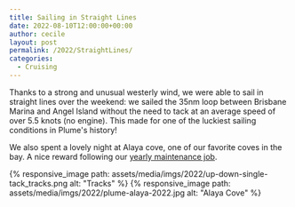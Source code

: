 ```yaml
---
title: Sailing in Straight Lines
date: 2022-08-10T12:00:00+00:00
author: cecile
layout: post
permalink: /2022/StraightLines/
categories:
  - Cruising
---
```


Thanks to a strong and unusual westerly wind, we were able to sail in straight
lines over the weekend: we sailed the 35nm loop between Brisbane Marina and
Angel Island without the need to tack at an average speed of over 5.5 knots (no
engine). This made for one of the luckiest sailing conditions in Plume's
history! 

We also spent a lovely night at Alaya cove, one of our favorite coves
in the bay. A nice reward following our [yearly maintenance job](/projects).

{% responsive_image path: assets/media/imgs/2022/up-down-single-tack_tracks.png alt: "Tracks" %}
{% responsive_image path: assets/media/imgs/2022/plume-alaya-2022.jpg alt: "Alaya Cove" %}